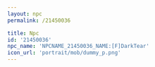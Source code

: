 ```yaml
---
layout: npc
permalink: /21450036

title: Npc
id: '21450036'
npc_name: 'NPCNAME_21450036_NAME:[F]DarkTear'
icon_url: 'portrait/mob/dummy_p.png'
---
```

